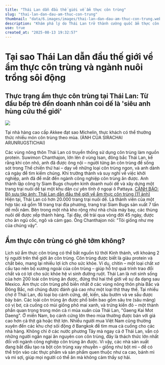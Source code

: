 ```yaml
---
title: "Thái Lan dẫn đầu thế giới về ẩm thực côn trùng"
slug: "thai-lan-dan-dau-am-thuc-con-trung"
thumbnail: "data/6.images/images/thai-lan-dan-dau-am-thuc-con-trung.webp"
description: "Khám phá lý do Thái Lan trở thành cường quốc ẩm thực côn trùng, từ các trang trại nuôi dế đến nhà hàng sao Michelin, và tiềm năng của ngành công nghiệp này."
use: true
created_at: "2025-08-13 19:32:57"
---
```


# Tại sao Thái Lan dẫn đầu thế giới về ẩm thực côn trùng và ngành nuôi trồng sôi động

## Thực trạng ẩm thực côn trùng tại Thái Lan: Từ đầu bếp trẻ đến doanh nhân coi dế là 'siêu anh hùng cứu thế giới'

![](/images/20250813-00010001-nknatiogeo-000-1-view.webp)

Tại nhà hàng cao cấp Akkee đạt sao Michelin, thực khách có thể thưởng thức nhiều món côn trùng theo mùa. (ẢNH CỦA SIRACHAI ARUNRUGSTICHAI)

Các vùng nông thôn Thái Lan có truyền thống sử dụng côn trùng làm nguồn protein. Suwimon Chanthajon, lớn lên ở vùng Isan, đông bắc Thái Lan, kể rằng khi còn nhỏ, anh đã được ông nội – người từng ăn côn trùng để sống sót trong Thế chiến thứ hai – dạy về những loại côn trùng ngon, và anh dành cả ngày để tìm kiếm chúng. Khi trưởng thành và suy nghĩ về việc khởi nghiệp, anh đã để mắt đến ngành công nghiệp côn trùng ăn được. Anh thành lập công ty Siam Bugs chuyên kinh doanh nuôi dế và xây dựng một trang trại nuôi dế tại một khu dân cư yên tĩnh ở ngoại ô Pattaya.
[CẢNH BÁO: Bộ sưu tập ảnh: Thái Lan dẫn đầu thế giới về ẩm thực côn trùng (11 ảnh)](https://natgeo.nikkeibp.co.jp/atcl/gallery/040402168/)
Hiện tại, Thái Lan có hơn 20.000 trang trại nuôi dế. Là thành viên của một hợp tác xã gồm 18 trang trại địa phương, trang trại Siam Bugs sản xuất 7 tấn dế mỗi năm. Bên trong một nhà kho rộng như nhà chứa máy bay, các thùng nuôi dế được xếp thành hàng. Tại đây, dế trải qua vòng đời 45 ngày, được cho ăn ngũ cốc, ngô và cám gạo. Ông Chanthajon nói: "Tôi giống như mẹ của chúng vậy".

## Ẩm thực côn trùng có ghê tởm không?

Lịch sử ẩm thực côn trùng có thể bắt nguồn từ thời Kinh thánh, với khoảng 2 tỷ người trên thế giới ăn côn trùng. Côn trùng được biết là giàu protein và chất béo, mang lại nhiều lợi ích cho sức khỏe. Ví dụ, chitin – một loại chất xơ cấu tạo nên bộ xương ngoài của côn trùng – giúp hỗ trợ quá trình trao đổi chất và có lợi cho sức khỏe hệ vi sinh đường ruột.
Thái Lan là nơi sinh sống của hơn 200 loài côn trùng ăn được, đứng thứ hai thế giới về sự đa dạng sau Mexico. Ẩm thực côn trùng phổ biến nhất ở các vùng nông thôn phía Bắc và Đông Bắc, nơi chúng được đánh giá cao như một loại thịt thay thế.
Tại nhiều chợ ở Thái Lan, đủ loại bọ cánh cứng, dế, kiến, sâu bướm và ve sầu được bày bán. Các loài côn trùng ăn được phổ biến bao gồm sâu tre (sâu măng) có vị bơ, cà cuống có mùi giống phô mai xanh, và trứng kiến đỏ – một thành phần quan trọng trong món cà ri mùa xuân của Thái Lan, "Gaeng Kai Mot Daeng".
Ở miền Nam, bọ cánh cứng lớn theo mùa thường được bán với giá cao hơn cả thịt gà hoặc thịt lợn. Nhiều người mua Việt Nam cũng thường xuyên đến các khu chợ sôi động ở Bangkok để tìm mua cà cuống cho các nhà hàng.
Không chỉ ở các nước phương Tây mà ngay cả ở Thái Lan, vẫn có những người ngần ngại ăn nguyên con côn trùng, đây là thách thức lớn nhất đối với ngành công nghiệp côn trùng ăn được. Vì vậy, các nhà sản xuất đang bắt đầu tạo ra bột côn trùng xay nhuyễn – giống như bột mì – để có thể trộn vào các thực phẩm và sản phẩm quen thuộc như ca cao, bánh mì và mì sợi, giúp mọi người có thể ăn mà không cảm thấy sợ hãi.